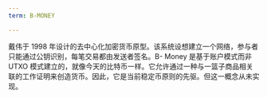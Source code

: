 ```yaml
---
term: B-MONEY

---
```

戴伟于 1998 年设计的去中心化加密货币原型。该系统设想建立一个网络，参与者只能通过公钥识别，每笔交易都由发送者签名。B- Money 是基于账户模式而非 UTXO 模式建立的，就像今天的比特币一样。它允许通过一种与一篮子商品相关联的工作证明来创造货币。因此，它是当前稳定币原则的先驱。但这一概念从未实现。
